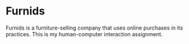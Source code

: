 # Furnids
Furnids is a furniture-selling company that uses online purchases in its practices. This is my human-computer interaction assignment.

